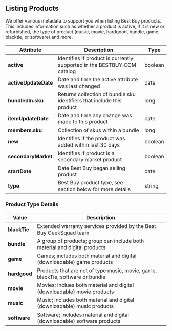 ## Listing Products
We offer various metadata to support you when listing Best Buy products. This includes information such as whether a product is active, if it is new or refurbished, the type of product (music, movie, hardgood, bundle, game, blacktie, or software) and more.

Attribute | Description | Type
--------- | ----------- | ----
**active** | Identifies if product is currently supported in the BESTBUY.COM catalog | boolean
**activeUpdateDate** | Date and time the active attribute was last changed | date
**bundledIn.sku** | Returns collection of bundle sku identifiers that include this product | long
**itemUpdateDate** | Date and time any change was made to this product | date
**members.sku** | Collection of skus within a bundle | long
**new** | Identifies if the product was added within last 30 days | boolean
**secondaryMarket** | Identifies if product is a secondary market product | boolean
**startDate** | Date Best Buy began selling product | date
**type** | Best Buy product type, see section below for more details | string

### Product Type Details
Value | Description
----- | -----------
**blackTie** | Extended warranty services provided by the Best Buy GeekSquad team
**bundle** | A group of products; group can include both material and digital products
**game** | Games; includes both material and digital (downloadable) game products
**hardgood** | Products that are not of type music, movie, game, blackTie, software or bundle
**movie** | Movies; inclues both material and digital (downloadable) movie products
**music** | Music; includes both material and digital (downloadable) music products
**software** | Software; includes material and digital (downloadable) software products